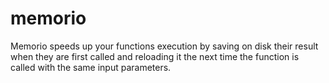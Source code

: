 # memorio
Memorio speeds up your functions execution by saving on disk their result when they are first called and reloading it the next time the function is called with the same input parameters.

